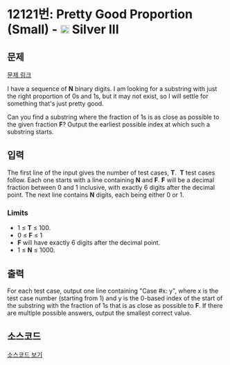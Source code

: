# 12121번: Pretty Good Proportion (Small) - <img src="https://static.solved.ac/tier_small/8.svg" style="height:20px" /> Silver III

<!-- performance -->

<!-- 문제 제출 후 깃허브에 푸시를 했을 때 제출한 코드의 성능이 입력될 공간입니다.-->

<!-- end -->

## 문제

[문제 링크](https://boj.kr/12121)


<p>I have a sequence of&nbsp;<strong>N</strong>&nbsp;binary digits. I am looking for a substring with just the right proportion of 0s and 1s, but it may not exist, so I will settle for something that's just pretty good.</p>

<p>Can you find a substring where the fraction of 1s is as close as possible to the given fraction&nbsp;<strong>F</strong>? Output the earliest possible index at which such a substring starts.</p>



## 입력


<p>The first line of the input gives the number of test cases,&nbsp;<strong>T</strong>.&nbsp;&nbsp;<strong>T</strong>&nbsp;test cases follow. Each one starts with a line containing&nbsp;<strong>N</strong>&nbsp;and&nbsp;<strong>F</strong>.&nbsp;<strong>F</strong>&nbsp;will be a decimal fraction between 0 and 1 inclusive, with exactly 6 digits after the decimal point. The next line contains&nbsp;<strong>N</strong>&nbsp;digits, each being either 0 or 1.</p>

<h3>Limits</h3>

<ul>
<li>1 ≤&nbsp;<strong>T</strong>&nbsp;≤ 100.</li>
<li>0 ≤&nbsp;<strong>F</strong>&nbsp;≤ 1</li>
<li><strong>F</strong>&nbsp;will have exactly 6 digits after the decimal point.</li>
<li>1 ≤&nbsp;<strong>N</strong>&nbsp;≤ 1000.</li>
</ul>



## 출력


<p>For each test case, output one line containing "Case #x: y", where x is the test case number (starting from 1) and y is the 0-based index of the start of the substring with the fraction of 1s that is as close as possible to&nbsp;<strong>F</strong>. If there are multiple possible answers, output the smallest correct value.</p>



## 소스코드

[소스코드 보기](Pretty%20Good%20Proportion%20(Small).cpp)